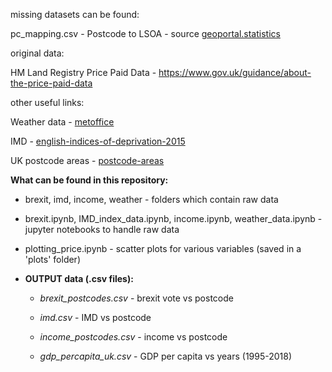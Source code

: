 missing datasets can be found:

pc_mapping.csv - Postcode to LSOA - source [geoportal.statistics](https://geoportal.statistics.gov.uk/datasets/postcode-to-output-area-to-lower-layer-super-output-area-to-middle-layer-super-output-area-to-local-authority-district-february-2018-lookup-in-the-uk/data)

original data:

HM Land Registry Price Paid Data - https://www.gov.uk/guidance/about-the-price-paid-data

other useful links:

Weather data - [metoffice](https://www.metoffice.gov.uk/climate/uk/summaries/datasets)

IMD - [english-indices-of-deprivation-2015](https://www.gov.uk/government/statistics/english-indices-of-deprivation-2015)

UK postcode areas - [postcode-areas](https://www.summergardenbuildings.co.uk/postcode-areas.html)



**What can be found in this repository:**

- brexit, imd, income, weather - folders which contain raw data

- brexit.ipynb, IMD_index_data.ipynb, income.ipynb, weather_data.ipynb - jupyter notebooks to handle raw data

- plotting_price.ipynb - scatter plots for various variables (saved in a 'plots' folder)

- **OUTPUT data (.csv files):**
  - *brexit_postcodes.csv* - brexit vote vs postcode
  
  - *imd.csv* - IMD vs postcode
  
  - *income_postcodes.csv* - income vs postcode
  
  - *gdp_percapita_uk.csv* - GDP per capita vs years (1995-2018)

